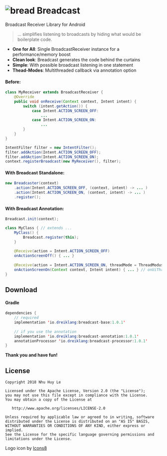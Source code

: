 # ![bread](https://png.icons8.com/metro/50/000000/bread.png) Breadcast
Broadcast Receiver Library for Android

> ... simplifies listening to broadcasts by hiding what would be boilerplate code.

- __One for All__: Single BroadcastReceiver instance for a performance/memory boost
- __Clean look__: Breadcast generates the code behind the curtains
- __Simple__: With possible broadcast listening in one statement
- __Thead-Modes__: Multithreaded callback via annotation option

#### Before:
```java
class MyReceiver extends BroadcastReceiver {
    @Override
    public void onReceive(Context context, Intent intent) {
        switch (intent.getAction()) {
            case Intent.ACTION_SCREEN_OFF:
                ...
            case Intent.ACTION_SCREEN_ON:
                ...
        }
    }
}
```
```java
IntentFilter filter = new IntentFilter();
filter.addAction(Intent.ACTION_SCREEN_OFF);
filter.addAction(Intent.ACTION_SCREEN_ON);
context.registerBroadcast(new MyReceiver(), filter);
```
#### With Breadcast Standalone:
```java
new Breadcaster(context)
    .action(Intent.ACTION_SCREEN_OFF, (context, intent) -> ... )
    .action(Intent.ACTION_SCREEN_ON, (context, intent) -> ... )
    .register();
```

#### With Breadcast Annotation:
```java
Breadcast.init(context);
```
```java
class MyClass { // extends ...
    MyClass() {
        Breadcast.register(this);
    }
    
    @Receive(action = Intent.ACTION_SCREEN_OFF)
    onActionScreenOff() { ... }
    
    @Receive(action = Intent.ACTION_SCREEN_ON, threadMode = ThreadModus.MAIN)
    onActionScreenOn(Context context, Intent intent) { ... } // onUiThread
}
```

## Download
#### Gradle
```java
dependencies {
    // required
    implementation 'io.dreiklang:breadcast-base:1.0.1'
    
    // if you use the annotation
    implementation 'io.dreiklang:breadcast-annotation:1.0.1'
    annotationProcessor 'io.dreiklang:breadcast-processor:1.0.1'
}
```

__Thank you and have fun!__

License
-------

    Copyright 2018 Nhu Huy Le

    Licensed under the Apache License, Version 2.0 (the "License");
    you may not use this file except in compliance with the License.
    You may obtain a copy of the License at

       http://www.apache.org/licenses/LICENSE-2.0

    Unless required by applicable law or agreed to in writing, software
    distributed under the License is distributed on an "AS IS" BASIS,
    WITHOUT WARRANTIES OR CONDITIONS OF ANY KIND, either express or implied.
    See the License for the specific language governing permissions and
    limitations under the License.
    
    
Logo icon by [Icons8](https://icons8.com)
